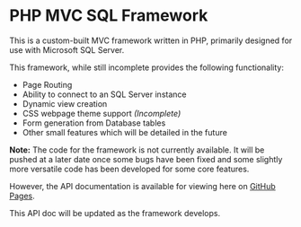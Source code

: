# PHP MVC SQL Framework

This is a custom-built MVC framework written in PHP, primarily designed for use with Microsoft SQL Server.

This framework, while still incomplete provides the following functionality:

- Page Routing
- Ability to connect to an SQL Server instance
- Dynamic view creation
- CSS webpage theme support *(Incomplete)*
- Form generation from Database tables
- Other small features which will be detailed in the future

**Note:**
The code for the framework is not currently available. It will be pushed at a later date once some bugs have been fixed and some slightly more versatile code has been developed for some core features.

However, the API documentation is available for viewing here on [GitHub Pages](https://mr-kaos.github.io/PHP-MVC-SQL-Framework).

This API doc will be updated as the framework develops.
